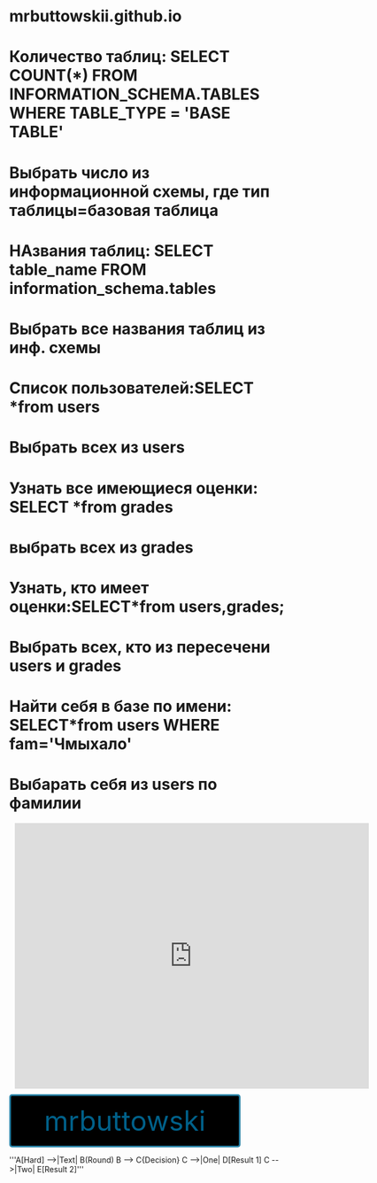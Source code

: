 # mrbuttowskii.github.io
# Количество таблиц: SELECT COUNT(*) FROM INFORMATION_SCHEMA.TABLES WHERE TABLE_TYPE = 'BASE TABLE'
# Выбрать число из информационной схемы, где тип таблицы=базовая таблица
# НАзвания таблиц: SELECT table_name FROM information_schema.tables
# Выбрать все названия таблиц из инф. схемы
# Список пользователей:SELECT *from users
# Выбрать всех из users 
# Узнать все имеющиеся оценки:  SELECT *from grades
# выбрать всех из grades
# Узнать, кто имеет оценки:SELECT*from users,grades;
# Выбрать всех, кто из пересечени users и grades
# Найти себя в базе по имени: SELECT*from users WHERE fam='Чмыхало'
# Выбарать себя из users по фамилии


<div style="width: 640px; height: 480px; margin: 10px; position: relative;"><iframe allowfullscreen frameborder="0" style="width:640px; height:480px" src="https://lucid.app/documents/embedded/dddb3b01-a59a-49f0-9484-c7466bd21044" id="W3H92SnEHsI."></iframe></div>


<style>
.button_1670297318143 {
    display: inline-block !important;
    text-decoration: none !important;
    background-color: #000000 !important;
    color: #006089 !important;
    border: 3px solid #2983a7 !important;
    border-radius: 5px !important;
    font-size: 50px !important;
    padding: 15px 60px !important; 
    transition: all 0.8s ease !important;
}
.button_1670297318143:hover{
    text-decoration: none !important; 
    background-color: #006089 !important;
    color: #ffeded !important;
    border-color: #006089 !important;
}
</style>
<a href="https://github.com/mrbuttowskii" class="button_1670297318143" target="_blank">
  mrbuttowski
</a>





'''A[Hard] -->|Text| B(Round)
B --> C{Decision}
C -->|One| D[Result 1]
C -->|Two| E[Result 2]'''
